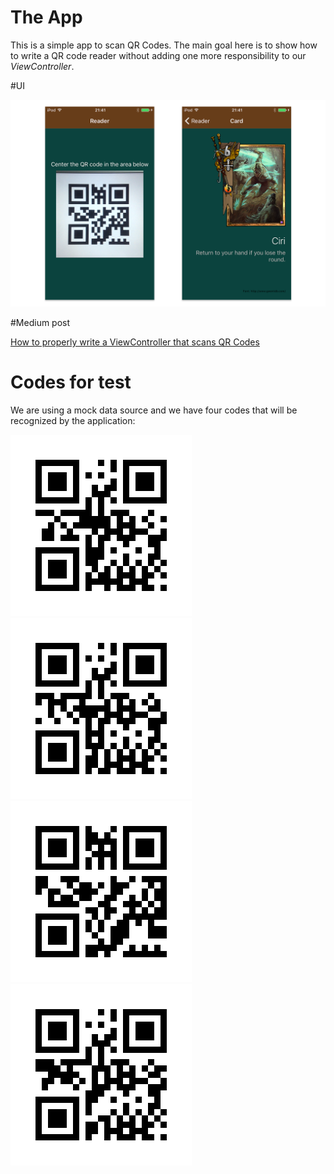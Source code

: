 # The App
This is a simple app to scan QR Codes. The main goal here is to show how to write a QR code reader without adding one more responsibility to our *ViewController*. 

#UI

![reader](Images/views.png)

#Medium post

[How to properly write a ViewController that scans QR Codes](https://medium.com/@danielcarlosce/how-to-properly-write-a-viewcontroller-that-scans-qr-codes-6f22ab2d2e99#.6ndtiul2t)

# Codes for test
We are using a mock data source and we have four codes that will be recognized by the application:

![Code 1](Images/code1.jpg) ![Code 2](Images/code2.jpg)
![Code 3](Images/code3.jpg) ![Code 4](Images/code4.jpg)
